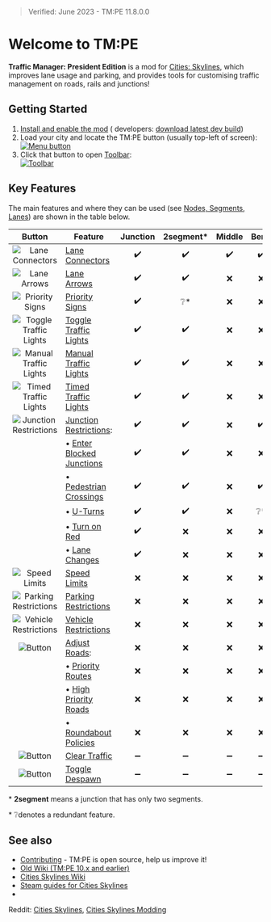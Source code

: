 > Verified: June 2023 - TM:PE 11.8.0.0

# Welcome to TM:PE

**Traffic Manager: President Edition** is a mod
for [Cities: Skylines](https://store.steampowered.com/app/255710/Cities_Skylines), which improves lane usage and
parking, and provides tools for customising traffic management on roads, rails and junctions!

## Getting Started

1. [Install and enable the mod](Installation.md) (
   developers: [download latest dev build](https://ci.appveyor.com/api/projects/krzychu124/tmpe/artifacts/TMPE.zip?branch=master))
2. Load your city and locate the TM:PE button (usually top-left of screen):  
   [![Menu button](btnMain.png)](Toolbar.md "Menu Button")
3. Click that button to open [Toolbar](Toolbar.md):  
   [![Toolbar](uiMainWindow.png)](Toolbar.md "TM:PE Toolbar")

## Key Features

The main features and where they can be used (see [Nodes, Segments, Lanes](Nodes,-Segments,-Lanes.md)) are shown in the
table below.

|                        Button                         | Feature                                                 | Junction | 2segment* | Middle | Bend | Segment |
|:-----------------------------------------------------:|---------------------------------------------------------|:--------:|:---------:|:------:|:----:|:-------:|
|      ![Lane Connectors](btn-laneconnectors.png)       | [Lane Connectors](Lane-Connectors.md)                   |    ✔️    |    ✔️     |   ✔️   |  ✔️  |    ❌    |
|          ![Lane Arrows](btn-lanearrows.png)           | [Lane Arrows](Lane-Arrows.md)                           |    ✔️    |    ✔️     |   ❌    |  ❌   |    ❌    |
|       ![Priority Signs](btn-prioritysigns.png)        | [Priority Signs](Priority-Signs.md)                     |    ✔️    |    ❔*     |   ❌    |  ❌   |    ❌    |
|      ![Toggle Traffic Lights](btn-toggletl.png)       | [Toggle Traffic Lights](Toggle-Traffic-Lights.md)       |    ✔️    |    ✔️     |   ❌    |  ❌   |    ❌    |
|      ![Manual Traffic Lights](btn-manualtl.png)       | [Manual Traffic Lights](Manual-Traffic-Lights.md)       |    ✔️    |    ✔️     |   ❌    |  ❌   |    ❌    |
|        ![Timed Traffic Lights](btnTimedTL.png)        | [Timed Traffic Lights](Timed-Traffic-Lights.md)         |    ✔️    |    ✔️     |   ❌    |  ❌   |    ❌    |
| ![Junction Restrictions](btnJunctionRestrictions.png) | [Junction Restrictions](Junction-Restrictions.md):      |    ✔️    |    ✔️     |   ❌    |  ✔️  |    ❌    |
|                                                       | • [Enter Blocked Junctions](Enter-Blocked-Junctions.md) |    ✔️    |    ✔️     |   ❌    |  ❌   |    ❌    |
|                                                       | • [Pedestrian Crossings](Pedestrian-Crossings.md)       |    ✔️    |    ✔️     |   ❌    |  ✔️  |    ❌    |
|                                                       | • [U-Turns](U-Turns.md)                                 |    ✔️    |    ✔️     |   ❌    |  ❔*  |    ❌    |
|                                                       | • [Turn on Red](Turn-on-Red.md)                         |    ✔️    |     ❌     |   ❌    |  ❌   |    ❌    |
|                                                       | • [Lane Changes](Lane-Changes.md)                       |    ✔️    |     ❌     |   ❌    |  ❌   |    ❌    |
|          ![Speed Limits](btnSpeedLimits.png)          | [Speed Limits](Speed-Limits.md)                         |    ❌     |     ❌     |   ❌    |  ❌   |   ✔️    |
|  ![Parking Restrictions](btnParkingRestrictions.png)  | [Parking Restrictions](Parking-Restrictions.md)         |    ❌     |     ❌     |   ❌    |  ❌   |   ✔️    |
|  ![Vehicle Restrictions](btnVehicleRestrictions.png)  | [Vehicle Restrictions](Vehicle-Restrictions.md)         |    ❌     |     ❌     |   ❌    |  ❌   |   ✔️    |
|       ![Button](https://imgur.com/0k5ZaU6.png)        | [Adjust Roads](Adjust-Roads.md):                        |    ❌     |     ❌     |   ❌    |  ❌   |   ✔️    |
|                                                       | • [Priority Routes](Priority-Routes.md)                 |    ❌     |     ❌     |   ❌    |  ❌   |   ✔️    |
|                                                       | • [High Priority Roads](High-Priority-Roads.md)         |    ❌     |     ❌     |   ❌    |  ❌   |   ✔️    |
|                                                       | • [Roundabout Policies](Roundabout-Policies.md)         |    ❌     |     ❌     |   ❌    |  ❌   |   ✔️    |
|       ![Button](https://imgur.com/gryQItl.png)        | [Clear Traffic](Clear-Traffic.md)                       |    ➖     |     ➖     |   ➖    |  ➖   |    ➖    |
|       ![Button](https://imgur.com/gdnZLHp.png)        | [Toggle Despawn](Toggle-Despawn.md)                     |    ➖     |     ➖     |   ➖    |  ➖   |    ➖    |

\* **2segment** means a junction that has only two segments.

\* ❔denotes a redundant feature.

## See also

* [Contributing](Contributing.md) - TM:PE is open source, help us improve it!
* [Old Wiki (TM:PE 10.x and earlier)](https://tmpe.viathinksoft.com/wiki/)
* [Cities Skylines Wiki](https://skylines.paradoxwikis.com/Cities:_Skylines_Wiki)
* [Steam guides for Cities Skylines](https://steamcommunity.com/app/255710/guides/)
*

Reddit: [Cities Skylines](https://www.reddit.com/r/CitiesSkylines/), [Cities Skylines Modding](https://www.reddit.com/r/CitiesSkylinesModding/)